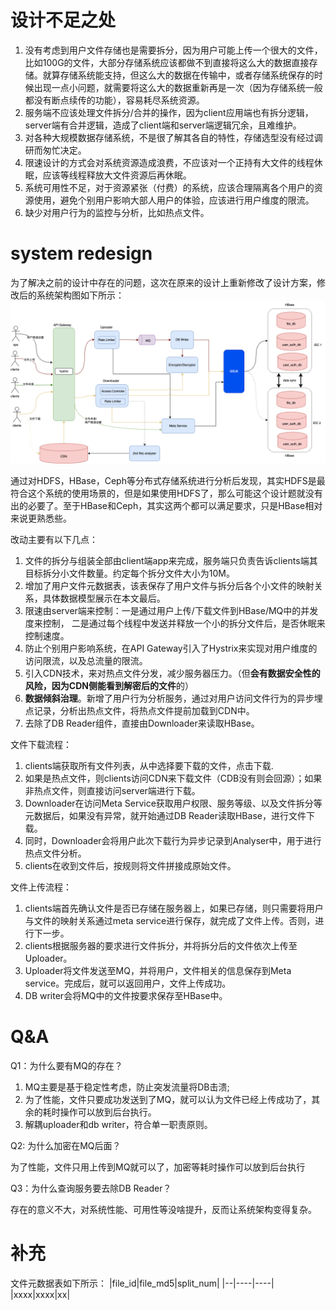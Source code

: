 # 设计不足之处
1. 没有考虑到用户文件存储也是需要拆分，因为用户可能上传一个很大的文件，比如100G的文件，大部分存储系统应该都做不到直接将这么大的数据直接存储。就算存储系统能支持，但这么大的数据在传输中，或者存储系统保存的时候出现一点小问题，就需要将这么大的数据重新再是一次（因为存储系统一般都没有断点续传的功能），容易耗尽系统资源。
2. 服务端不应该处理文件拆分/合并的操作，因为client应用端也有拆分逻辑，server端有合并逻辑，造成了client端和server端逻辑冗余，且难维护。
3. 对各种大规模数据存储系统，不是很了解其各自的特性，存储选型没有经过调研而匆忙决定。
4. 限速设计的方式会对系统资源造成浪费，不应该对一个正持有大文件的线程休眠，应该等线程释放大文件资源后再休眠。
5. 系统可用性不足，对于资源紧张（付费）的系统，应该合理隔离各个用户的资源使用，避免个别用户影响大部人用户的体验，应该进行用户维度的限流。
6. 缺少对用户行为的监控与分析，比如热点文件。

# system redesign
为了解决之前的设计中存在的问题，这次在原来的设计上重新修改了设计方案，修改后的系统架构图如下所示：
![Resilience](./../pictures/network_storage/redesign.drawio.png)

通过对HDFS，HBase，Ceph等分布式存储系统进行分析后发现，其实HDFS是最符合这个系统的使用场景的，但是如果使用HDFS了，那么可能这个设计题就没有出的必要了。至于HBase和Ceph，其实这两个都可以满足要求，只是HBase相对来说更熟悉些。


改动主要有以下几点：
1. 文件的拆分与组装全部由client端app来完成，服务端只负责告诉clients端其目标拆分小文件数量。约定每个拆分文件大小为10M。
2. 增加了用户文件元数据表，该表保存了用户文件与拆分后各个小文件的映射关系，具体数据模型展示在本文最后。
3. 限速由server端来控制：一是通过用户上传/下载文件到HBase/MQ中的并发度来控制， 二是通过每个线程中发送并释放一个小的拆分文件后，是否休眠来控制速度。
4. 防止个别用户影响系统，在API Gateway引入了Hystrix来实现对用户维度的访问限流，以及总流量的限流。
5. 引入CDN技术，来对热点文件分发，减少服务器压力。（但**会有数据安全性的风险，因为CDN侧能看到解密后的文件**的）
6. **数据倾斜治理**。新增了用户行为分析服务，通过对用户访问文件行为的异步埋点记录，分析出热点文件，将热点文件提前加载到CDN中。
7. 去除了DB Reader组件，直接由Downloader来读取HBase。

文件下载流程：
1. clients端获取所有文件列表，从中选择要下载的文件，点击下载.
2. 如果是热点文件，则clients访问CDN来下载文件（CDB没有则会回源）；如果非热点文件，则直接访问server端进行下载。
3. Downloader在访问Meta Service获取用户权限、服务等级、以及文件拆分等元数据后，如果没有异常，就开始通过DB Reader读取HBase，进行文件下载。
4. 同时，Downloader会将用户此次下载行为异步记录到Analyser中，用于进行热点文件分析。
5. clients在收到文件后，按规则将文件拼接成原始文件。

文件上传流程：
1. clients端首先确认文件是否已存储在服务器上，如果已存储，则只需要将用户与文件的映射关系通过meta service进行保存，就完成了文件上传。否则，进行下一步。
2. clients根据服务器的要求进行文件拆分，并将拆分后的文件依次上传至Uploader。
3. Uploader将文件发送至MQ，并将用户，文件相关的信息保存到Meta service。完成后，就可以返回用户，文件上传成功。
4. DB writer会将MQ中的文件按要求保存至HBase中。


# Q&A
Q1：为什么要有MQ的存在？
1. MQ主要是基于稳定性考虑，防止突发流量将DB击溃; 
2. 为了性能，文件只要成功发送到了MQ，就可以认为文件已经上传成功了，其余的耗时操作可以放到后台执行。
3. 解耦uploader和db writer，符合单一职责原则。

Q2: 为什么加密在MQ后面？

为了性能，文件只用上传到MQ就可以了，加密等耗时操作可以放到后台执行

Q3：为什么查询服务要去除DB Reader？

存在的意义不大，对系统性能、可用性等没啥提升，反而让系统架构变得复杂。

# 补充
文件元数据表如下所示：
|file_id|file_md5|split_num|
|--|----|----|
|xxxx|xxxx|xx|



